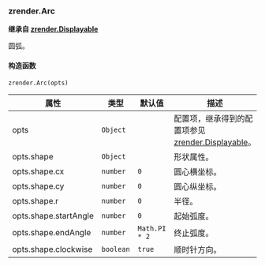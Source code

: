---
---

### zrender.Arc

**继承自 [zrender.Displayable](#zrenderdisplayable)**

圆弧。

#### 构造函数

`zrender.Arc(opts)`

|属性|类型|默认值|描述|
|---|---|---|---|
|opts|`Object`||配置项，继承得到的配置项参见 [zrender.Displayable](#zrenderdisplayable)。|
|opts.shape|`Object`||形状属性。|
|opts.shape.cx|`number`|`0`|圆心横坐标。|
|opts.shape.cy|`number`|`0`|圆心纵坐标。|
|opts.shape.r|`number`|`0`|半径。|
|opts.shape.startAngle|`number`|`0`|起始弧度。|
|opts.shape.endAngle|`number`|`Math.PI * 2`|终止弧度。|
|opts.shape.clockwise|`boolean`|`true`|顺时针方向。|
